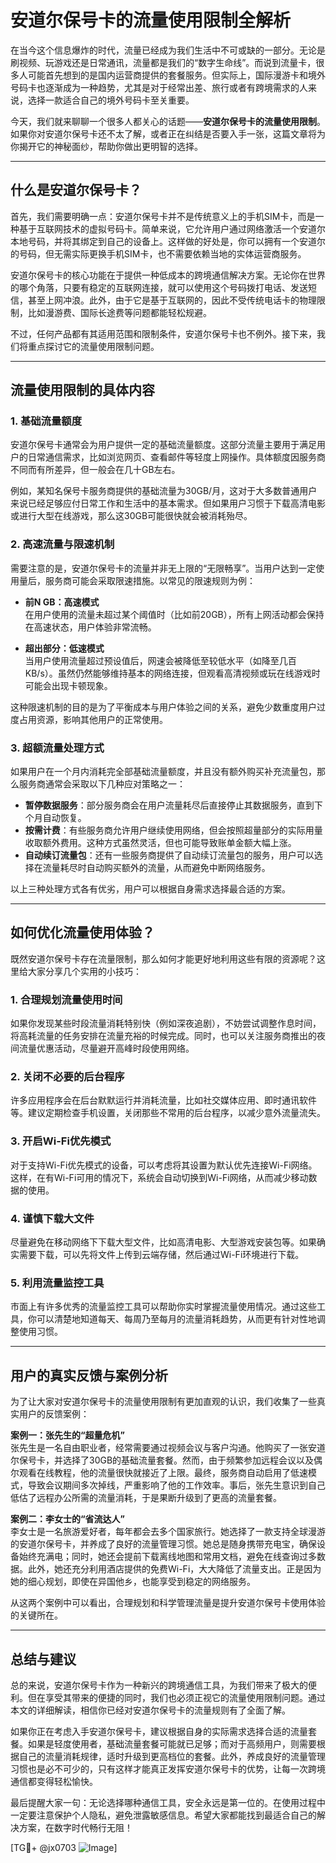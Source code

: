 # 安道尔保号卡的流量使用限制全解析

在当今这个信息爆炸的时代，流量已经成为我们生活中不可或缺的一部分。无论是刷视频、玩游戏还是日常通讯，流量都是我们的“数字生命线”。而说到流量卡，很多人可能首先想到的是国内运营商提供的套餐服务。但实际上，国际漫游卡和境外号码卡也逐渐成为一种趋势，尤其是对于经常出差、旅行或者有跨境需求的人来说，选择一款适合自己的境外号码卡至关重要。

今天，我们就来聊聊一个很多人都关心的话题——**安道尔保号卡的流量使用限制**。如果你对安道尔保号卡还不太了解，或者正在纠结是否要入手一张，这篇文章将为你揭开它的神秘面纱，帮助你做出更明智的选择。

---

## 什么是安道尔保号卡？

首先，我们需要明确一点：安道尔保号卡并不是传统意义上的手机SIM卡，而是一种基于互联网技术的虚拟号码卡。简单来说，它允许用户通过网络激活一个安道尔本地号码，并将其绑定到自己的设备上。这样做的好处是，你可以拥有一个安道尔的号码，但无需实际更换手机SIM卡，也不需要依赖当地的实体运营商服务。

安道尔保号卡的核心功能在于提供一种低成本的跨境通信解决方案。无论你在世界的哪个角落，只要有稳定的互联网连接，就可以使用这个号码拨打电话、发送短信，甚至上网冲浪。此外，由于它是基于互联网的，因此不受传统电话卡的物理限制，比如漫游费、国际长途费等问题都能轻松规避。

不过，任何产品都有其适用范围和限制条件，安道尔保号卡也不例外。接下来，我们将重点探讨它的流量使用限制问题。

---

## 流量使用限制的具体内容

### 1. **基础流量额度**
安道尔保号卡通常会为用户提供一定的基础流量额度。这部分流量主要用于满足用户的日常通信需求，比如浏览网页、查看邮件等轻度上网操作。具体额度因服务商不同而有所差异，但一般会在几十GB左右。

例如，某知名保号卡服务商提供的基础流量为30GB/月，这对于大多数普通用户来说已经足够应付日常工作和生活中的基本需求。但如果用户习惯于下载高清电影或进行大型在线游戏，那么这30GB可能很快就会被消耗殆尽。

### 2. **高速流量与限速机制**
需要注意的是，安道尔保号卡的流量并非无上限的“无限畅享”。当用户达到一定使用量后，服务商可能会采取限速措施。以常见的限速规则为例：

- **前N GB：高速模式**  
  在用户使用的流量未超过某个阈值时（比如前20GB），所有上网活动都会保持在高速状态，用户体验非常流畅。
  
- **超出部分：低速模式**  
  当用户使用流量超过预设值后，网速会被降低至较低水平（如降至几百KB/s）。虽然仍然能够维持基本的网络连接，但观看高清视频或玩在线游戏时可能会出现卡顿现象。

这种限速机制的目的是为了平衡成本与用户体验之间的关系，避免少数重度用户过度占用资源，影响其他用户的正常使用。

### 3. **超额流量处理方式**
如果用户在一个月内消耗完全部基础流量额度，并且没有额外购买补充流量包，那么服务商通常会采取以下几种应对策略之一：

- **暂停数据服务**：部分服务商会在用户流量耗尽后直接停止其数据服务，直到下个月自动恢复。
- **按需计费**：有些服务商允许用户继续使用网络，但会按照超量部分的实际用量收取额外费用。这种方式虽然灵活，但也可能导致账单金额大幅上涨。
- **自动续订流量包**：还有一些服务商提供了自动续订流量包的服务，用户可以选择在流量耗尽时自动购买额外的流量，从而避免中断网络服务。

以上三种处理方式各有优劣，用户可以根据自身需求选择最合适的方案。

---

## 如何优化流量使用体验？

既然安道尔保号卡存在流量限制，那么如何才能更好地利用这些有限的资源呢？这里给大家分享几个实用的小技巧：

### 1. **合理规划流量使用时间**
如果你发现某些时段流量消耗特别快（例如深夜追剧），不妨尝试调整作息时间，将高耗流量的任务安排在流量充裕的时候完成。同时，也可以关注服务商推出的夜间流量优惠活动，尽量避开高峰时段使用网络。

### 2. **关闭不必要的后台程序**
许多应用程序会在后台默默运行并消耗流量，比如社交媒体应用、即时通讯软件等。建议定期检查手机设置，关闭那些不常用的后台程序，以减少意外流量流失。

### 3. **开启Wi-Fi优先模式**
对于支持Wi-Fi优先模式的设备，可以考虑将其设置为默认优先连接Wi-Fi网络。这样，在有Wi-Fi可用的情况下，系统会自动切换到Wi-Fi网络，从而减少移动数据的使用。

### 4. **谨慎下载大文件**
尽量避免在移动网络下下载大型文件，比如高清电影、大型游戏安装包等。如果确实需要下载，可以先将文件上传到云端存储，然后通过Wi-Fi环境进行下载。

### 5. **利用流量监控工具**
市面上有许多优秀的流量监控工具可以帮助你实时掌握流量使用情况。通过这些工具，你可以清楚地知道每天、每周乃至每月的流量消耗趋势，从而更有针对性地调整使用习惯。

---

## 用户的真实反馈与案例分析

为了让大家对安道尔保号卡的流量使用限制有更加直观的认识，我们收集了一些真实用户的反馈案例：

**案例一：张先生的“超量危机”**  
张先生是一名自由职业者，经常需要通过视频会议与客户沟通。他购买了一张安道尔保号卡，并选择了30GB的基础流量套餐。然而，由于频繁参加远程会议以及偶尔观看在线教程，他的流量很快就接近了上限。最终，服务商自动启用了低速模式，导致会议期间多次掉线，严重影响了他的工作效率。事后，张先生意识到自己低估了远程办公所需的流量消耗，于是果断升级到了更高的流量套餐。

**案例二：李女士的“省流达人”**  
李女士是一名旅游爱好者，每年都会去多个国家旅行。她选择了一款支持全球漫游的安道尔保号卡，并养成了良好的流量管理习惯。她总是随身携带充电宝，确保设备始终充满电；同时，她还会提前下载离线地图和常用文档，避免在线查询过多数据。此外，她还充分利用酒店提供的免费Wi-Fi，大大降低了流量支出。正是因为她的细心规划，即使在异国他乡，也能享受到稳定的网络服务。

从这两个案例中可以看出，合理规划和科学管理流量是提升安道尔保号卡使用体验的关键所在。

---

## 总结与建议

总的来说，安道尔保号卡作为一种新兴的跨境通信工具，为我们带来了极大的便利。但在享受其带来的便捷的同时，我们也必须正视它的流量使用限制问题。通过本文的详细解读，相信你已经对安道尔保号卡的流量规则有了全面了解。

如果你正在考虑入手安道尔保号卡，建议根据自身的实际需求选择合适的流量套餐。如果是轻度使用者，基础流量套餐可能就已足够；而对于高频用户，则需要根据自己的流量消耗规律，适时升级到更高档位的套餐。此外，养成良好的流量管理习惯也是必不可少的，只有这样才能真正发挥安道尔保号卡的优势，让每一次跨境通信都变得轻松愉快。

最后提醒大家一句：无论选择哪种通信工具，安全永远是第一位的。在使用过程中一定要注意保护个人隐私，避免泄露敏感信息。希望大家都能找到最适合自己的解决方案，在数字时代畅行无阻！

[TG💪+ @jx0703 ![Image](https://github.com/user-attachments/assets/dbca1d08-cadb-493c-b0ec-ad6f7a83f270)]